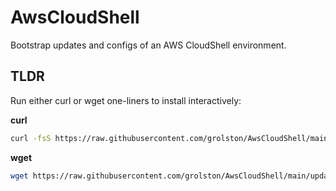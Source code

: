 # AwsCloudShell

Bootstrap updates and configs of an AWS CloudShell environment.

## TLDR

Run either curl or wget one-liners to install interactively:

**curl**
```bash
curl -fsS https://raw.githubusercontent.com/grolston/AwsCloudShell/main/update.sh | bash
```

**wget**
```bash
wget https://raw.githubusercontent.com/grolston/AwsCloudShell/main/update.sh -O- | bash
```
